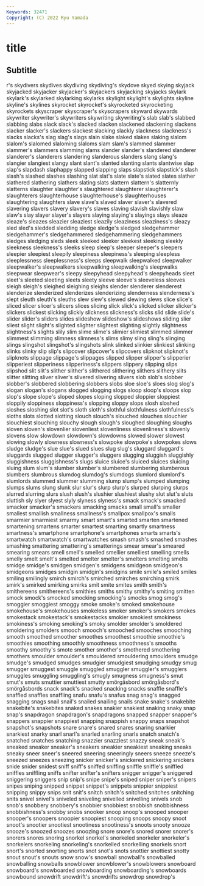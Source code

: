 ```yaml
---
Keywords: 32471
Copyright: (C) 2022 Ryu Yamada
---
```



# title

## Subtitle
r's skydivers skydives skydiving skydiving's skydove skyed skying
skyjack skyjacked skyjacker skyjacker's skyjackers skyjacking skyjacks skylark skylark's skylarked
skylarking skylarks skylight skylight's skylights skyline skyline's skylines skyrocket skyrocket's
skyrocketed skyrocketing skyrockets skyscraper skyscraper's skyscrapers skyward skywards skywriter skywriter's
skywriters skywriting skywriting's slab slab's slabbed slabbing slabs slack slack's
slacked slacken slackened slackening slackens slacker slacker's slackers slackest slacking
slackly slackness slackness's slacks slacks's slag slag's slags slain slake
slaked slakes slaking slalom slalom's slalomed slaloming slaloms slam slam's
slammed slammer slammer's slammers slamming slams slander slander's slandered slanderer
slanderer's slanderers slandering slanderous slanders slang slang's slangier slangiest slangy
slant slant's slanted slanting slants slantwise slap slap's slapdash slaphappy
slapped slapping slaps slapstick slapstick's slash slash's slashed slashes slashing
slat slat's slate slate's slated slates slather slathered slathering slathers
slating slats slattern slattern's slatternly slatterns slaughter slaughter's slaughtered slaughterer
slaughterer's slaughterers slaughterhouse slaughterhouse's slaughterhouses slaughtering slaughters slave slave's slaved
slaver slaver's slavered slavering slavers slavery slavery's slaves slaving slavish
slavishly slaw slaw's slay slayer slayer's slayers slaying slaying's slayings
slays sleaze sleaze's sleazes sleazier sleaziest sleazily sleaziness sleaziness's sleazy
sled sled's sledded sledding sledge sledge's sledged sledgehammer sledgehammer's sledgehammered
sledgehammering sledgehammers sledges sledging sleds sleek sleeked sleeker sleekest sleeking
sleekly sleekness sleekness's sleeks sleep sleep's sleeper sleeper's sleepers sleepier
sleepiest sleepily sleepiness sleepiness's sleeping sleepless sleeplessness sleeplessness's sleeps sleepwalk
sleepwalked sleepwalker sleepwalker's sleepwalkers sleepwalking sleepwalking's sleepwalks sleepwear sleepwear's sleepy
sleepyhead sleepyhead's sleepyheads sleet sleet's sleeted sleeting sleets sleety sleeve
sleeve's sleeveless sleeves sleigh sleigh's sleighed sleighing sleighs slender slenderer
slenderest slenderize slenderized slenderizes slenderizing slenderness slenderness's slept sleuth sleuth's
sleuths slew slew's slewed slewing slews slice slice's sliced slicer
slicer's slicers slices slicing slick slick's slicked slicker slicker's slickers
slickest slicking slickly slickness slickness's slicks slid slide slide's slider
slider's sliders slides slideshow slideshow's slideshows sliding slier sliest slight
slight's slighted slighter slightest slighting slightly slightness slightness's slights slily
slim slime slime's slimier slimiest slimmed slimmer slimmest slimming slimness
slimness's slims slimy sling sling's slinging slings slingshot slingshot's slingshots
slink slinked slinkier slinkiest slinking slinks slinky slip slip's slipcover
slipcover's slipcovers slipknot slipknot's slipknots slippage slippage's slippages slipped slipper
slipper's slipperier slipperiest slipperiness slipperiness's slippers slippery slipping slips slipshod
slit slit's slither slither's slithered slithering slithers slithery slits slitter
slitting sliver sliver's slivered slivering slivers slob slob's slobber slobber's
slobbered slobbering slobbers slobs sloe sloe's sloes slog slog's slogan
slogan's slogans slogged slogging slogs sloop sloop's sloops slop slop's
slope slope's sloped slopes sloping slopped sloppier sloppiest sloppily sloppiness
sloppiness's slopping sloppy slops slosh sloshed sloshes sloshing slot slot's
sloth sloth's slothful slothfulness slothfulness's sloths slots slotted slotting slouch
slouch's slouched slouches slouchier slouchiest slouching slouchy slough slough's sloughed
sloughing sloughs sloven sloven's slovenlier slovenliest slovenliness slovenliness's slovenly slovens
slow slowdown slowdown's slowdowns slowed slower slowest slowing slowly slowness
slowness's slowpoke slowpoke's slowpokes slows sludge sludge's slue slue's slued
slues slug slug's sluggard sluggard's sluggards slugged slugger slugger's sluggers
slugging sluggish sluggishly sluggishness sluggishness's slugs sluice sluice's sluiced sluices
sluicing sluing slum slum's slumber slumber's slumbered slumbering slumberous slumbers
slumbrous slumdog slumdog's slumdogs slumlord slumlord's slumlords slummed slummer slumming
slump slump's slumped slumping slumps slums slung slunk slur slur's
slurp slurp's slurped slurping slurps slurred slurring slurs slush slush's
slushier slushiest slushy slut slut's sluts sluttish sly slyer slyest
slyly slyness slyness's smack smack's smacked smacker smacker's smackers smacking
smacks small small's smaller smallest smallish smallness smallness's smallpox smallpox's
smalls smarmier smarmiest smarmy smart smart's smarted smarten smartened smartening
smartens smarter smartest smarting smartly smartness smartness's smartphone smartphone's smartphones
smarts smarts's smartwatch smartwatch's smartwatches smash smash's smashed smashes smashing
smattering smattering's smatterings smear smear's smeared smearing smears smell smell's
smelled smellier smelliest smelling smells smelly smelt smelt's smelted smelter
smelter's smelters smelting smelts smidge smidge's smidgen smidgen's smidgens smidgeon
smidgeon's smidgeons smidges smidgin smidgin's smidgins smile smile's smiled smiles
smiling smilingly smirch smirch's smirched smirches smirching smirk smirk's smirked
smirking smirks smit smite smites smith smith's smithereens smithereens's smithies
smiths smithy smithy's smiting smitten smock smock's smocked smocking smocking's
smocks smog smog's smoggier smoggiest smoggy smoke smoke's smoked smokehouse
smokehouse's smokehouses smokeless smoker smoker's smokers smokes smokestack smokestack's smokestacks
smokier smokiest smokiness smokiness's smoking smoking's smoky smolder smolder's smoldered
smoldering smolders smooch smooch's smooched smooches smooching smooth smoothed smoother
smoothes smoothest smoothie smoothie's smoothies smoothing smoothly smoothness smoothness's smooths
smoothy smoothy's smote smother smother's smothered smothering smothers smoulder smoulder's
smouldered smouldering smoulders smudge smudge's smudged smudges smudgier smudgiest smudging
smudgy smug smugger smuggest smuggle smuggled smuggler smuggler's smugglers smuggles
smuggling smuggling's smugly smugness smugness's smut smut's smuts smuttier smuttiest
smutty smörgåsbord smörgåsbord's smörgåsbords snack snack's snacked snacking snacks snaffle
snaffle's snaffled snaffles snaffling snafu snafu's snafus snag snag's snagged
snagging snags snail snail's snailed snailing snails snake snake's snakebite
snakebite's snakebites snaked snakes snakier snakiest snaking snaky snap snap's
snapdragon snapdragon's snapdragons snapped snapper snapper's snappers snappier snappiest snapping
snappish snappy snaps snapshot snapshot's snapshots snare snare's snared snares
snaring snarkier snarkiest snarky snarl snarl's snarled snarling snarls snatch
snatch's snatched snatches snatching snazzier snazziest snazzy sneak sneak's sneaked
sneaker sneaker's sneakers sneakier sneakiest sneaking sneaks sneaky sneer sneer's
sneered sneering sneeringly sneers sneeze sneeze's sneezed sneezes sneezing snicker
snicker's snickered snickering snickers snide snider snidest sniff sniff's sniffed
sniffing sniffle sniffle's sniffled sniffles sniffling sniffs snifter snifter's snifters
snigger snigger's sniggered sniggering sniggers snip snip's snipe snipe's sniped
sniper sniper's snipers snipes sniping snipped snippet snippet's snippets snippier
snippiest snipping snippy snips snit snit's snitch snitch's snitched snitches
snitching snits snivel snivel's sniveled sniveling snivelled snivelling snivels snob
snob's snobbery snobbery's snobbier snobbiest snobbish snobbishness snobbishness's snobby snobs
snooker snoop snoop's snooped snooper snooper's snoopers snoopier snoopiest snooping
snoops snoopy snoot snoot's snootier snootiest snootiness snootiness's snoots snooty
snooze snooze's snoozed snoozes snoozing snore snore's snored snorer snorer's
snorers snores snoring snorkel snorkel's snorkeled snorkeler snorkeler's snorkelers snorkeling
snorkeling's snorkelled snorkelling snorkels snort snort's snorted snorting snorts snot
snot's snots snottier snottiest snotty snout snout's snouts snow snow's
snowball snowball's snowballed snowballing snowballs snowblower snowblower's snowblowers snowboard snowboard's
snowboarded snowboarding snowboarding's snowboards snowbound snowdrift snowdrift's snowdrifts snowdrop snowdrop's
